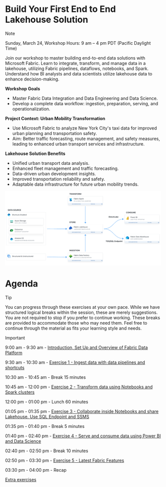 # Build Your First End to End Lakehouse Solution

> [!NOTE]
> Sunday, March 24, Workshop Hours: 9 am – 4 pm PDT (Pacific Daylight Time)

Join our workshop to master building end-to-end data solutions with Microsoft Fabric. Learn to integrate, transform, and manage data in a lakehouse, utilizing Fabric pipelines, dataflows, notebooks, and Spark. Understand how BI analysts and data scientists utilize lakehouse data to enhance decision-making.

**Workshop Goals**
- Master Fabric Data Integration and Data Engineering and Data Science.
- Develop a complete data workflow: ingestion, preparation, serving, and operationalization.

**Project Context: Urban Mobility Transformation**
- Use Microsoft Fabric to analyze New York City's taxi data for improved urban planning and transportation safety.
- Aim: Better traffic forecasting, route management, and safety measures, leading to enhanced urban transport services and infrastructure.

**Lakehouse Solution Benefits**
- Unified urban transport data analysis.
- Enhanced fleet management and traffic forecasting.
- Data-driven urban development insights.
- Improved transportation reliability and safety.
- Adaptable data infrastructure for future urban mobility trends.

![Build Your First End to End Lakehouse Solution](./media/start/diagram.png)

# Agenda

> [!TIP]
> You can progress through these exercises at your own pace. While we have structured logical breaks within the session, these are merely suggestions. You are not required to stop if you prefer to continue working. These breaks are provided to accommodate those who may need them. Feel free to continue through the material as fits your learning style and needs.


> [!IMPORTANT]
> 9:00 am - 9:30 am - [Introduction, Set Up and Overview of Fabric Data Platform](./start/start.md)
> 
> 9:30 am - 10:30 am - [Exercise 1 - Ingest data with data pipelines and shortcuts](./exercise-1/exercise-1.md) 
> 
> 10:30 am - 10:45 am - Break 15 minutes
> 
> 10:45 am - 12:00 pm - [Exercise 2 - Transform data using Notebooks and Spark clusters](./exercise-2/exercise-2.md)
> 
> 12:00 pm - 01:00 pm - Lunch 60 minutes
> 
> 01:05 pm - 01:35 pm - [Exercise 3 - Collaborate inside Notebooks and share Lakehouse. Use SQL Endpoint and SSMS](./exercise-3/exercise-3.md)
> 
> 01:35 pm - 01:40 pm - Break 5 minutes
> 
> 01:40 pm - 02:40 pm - [Exercise 4 - Serve and consume data using Power BI and Data Science ](./exercise-4/exercise-4.md)
> 
> 02:40 pm - 02:50 pm - Break 10 minutes
> 
> 02:50 pm - 03:30 pm - [Exercise 5 - Latest Fabric Features](./exercise-5/exercise-5.md)
> 
> 03:30 pm - 04:00 pm - Recap
> 
> [Extra exercises](./extra/extra.md)
